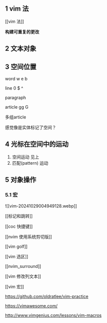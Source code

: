 ## 1	vim 法

[[vim 法]]

**构建可重复的更改**


## 2	文本对象 



## 3	空间位置

word   w e b 

line  0 $ ^ 

paragraph  

article gg G 

多组article 

感觉像是实体标记了空间？


## 4	光标在空间中的运动 

1. 空间运动 见上
2. 匹配(pattern) 运动  

## 5	对象操作 

### 5.1	宏

![[vim-20241029004949128.webp]]










[[标记和跳转]]

[[coc 快捷键]]

[[nvim 使用系统剪切版]]

[[vim golf]]

[[vim 选区]]

[[nvim_surround]]

[[vim 修改列文本]]

[[vim 宏]]



https://github.com/oldratlee/vim-practice

https://vimawesome.com/

http://www.vimgenius.com/lessons/vim-macros

